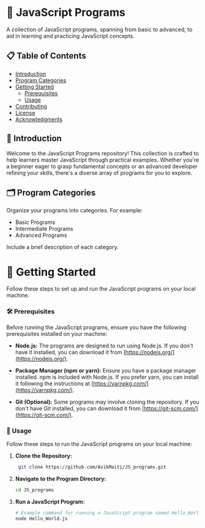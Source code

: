# 🚀 JavaScript Programs

A collection of JavaScript programs, spanning from basic to advanced, to aid in learning and practicing JavaScript concepts.

## 📋 Table of Contents

- [Introduction](#introduction)
- [Program Categories](#program-categories)
- [Getting Started](#getting-started)
  - [Prerequisites](#prerequisites)
  - [Usage](#usage)
- [Contributing](#contributing)
- [License](#license)
- [Acknowledgments](#acknowledgments)

## 🌟 Introduction

Welcome to the JavaScript Programs repository! This collection is crafted to help learners master JavaScript through practical examples. Whether you're a beginner eager to grasp fundamental concepts or an advanced developer refining your skills, there's a diverse array of programs for you to explore.

## 🗂️ Program Categories

Organize your programs into categories. For example:
- Basic Programs
- Intermediate Programs
- Advanced Programs

Include a brief description of each category.

# 🚀 Getting Started

Follow these steps to set up and run the JavaScript programs on your local machine.

### 🛠️ Prerequisites

Before running the JavaScript programs, ensure you have the following prerequisites installed on your machine:

- **Node.js:** The programs are designed to run using Node.js. If you don't have it installed, you can download it from [https://nodejs.org/](https://nodejs.org/).

- **Package Manager (npm or yarn):** Ensure you have a package manager installed. npm is included with Node.js. If you prefer yarn, you can install it following the instructions at [https://yarnpkg.com/](https://yarnpkg.com/).

- **Git (Optional):** Some programs may involve cloning the repository. If you don't have Git installed, you can download it from [https://git-scm.com/](https://git-scm.com/).

### 🚀 Usage

Follow these steps to run the JavaScript programs on your local machine:

1. **Clone the Repository:**
   ```bash
    git clone https://github.com/AvikMaiti/JS_programs.git

2. **Navigate to the Program Directory:**
    ```bash
    cd JS_programs

3. **Run a JavaScript Program:**
    ```bash
    # Example command for running a JavaScript program named Hello_World
    node Hello_World.js

